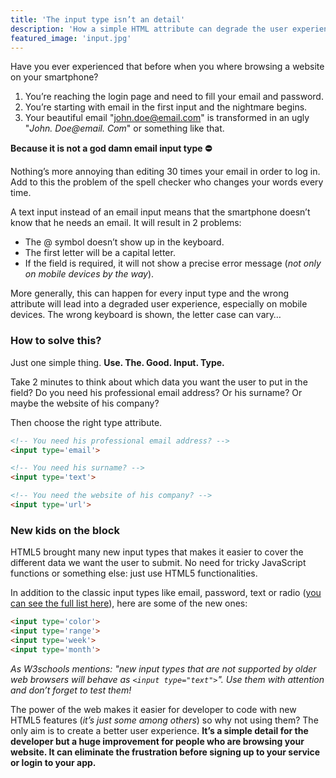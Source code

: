 ```yaml
---
title: 'The input type isn’t an detail'
description: 'How a simple HTML attribute can degrade the user experience of your visitors.'
featured_image: 'input.jpg'
---
```


Have you ever experienced that before when you where browsing a website on your smartphone?

1. You’re reaching the login page and need to fill your email and password.
2. You’re starting with email in the first input and the nightmare begins.
3. Your beautiful email "john.doe@email.com" is transformed in an ugly "*John. Doe@email. Com*" or something like that.

**Because it is not a god damn email input type ⛔️**

Nothing’s more annoying than editing 30 times your email in order to log in. Add to this the problem of the spell checker who changes your words every time.

A text input instead of an email input means that the smartphone doesn’t know that he needs an email. It will result in 2 problems:

- The @ symbol doesn’t show up in the keyboard.
- The first letter will be a capital letter.
- If the field is required, it will not show a precise error message (*not only on mobile devices by the way*).

More generally, this can happen for every input type and the wrong attribute will lead into a degraded user experience, especially on mobile devices. The wrong keyboard is shown, the letter case can vary…

### How to solve this?

Just one simple thing. **Use. The. Good. Input. Type.**

Take 2 minutes to think about which data you want the user to put in the field? Do you need his professional email address? Or his surname? Or maybe the website of his company?

Then choose the right type attribute.

```html
<!-- You need his professional email address? -->
<input type='email'>

<!-- You need his surname? -->
<input type='text'>

<!-- You need the website of his company? -->
<input type='url'>
```

### New kids on the block

HTML5 brought many new input types that makes it easier to cover the different data we want the user to submit. No need for tricky JavaScript functions or something else: just use HTML5 functionalities.

In addition to the classic input types like email, password, text or radio ([you can see the full list here](http://www.w3schools.com/html/html_form_input_types.asp)), here are some of the new ones:

```html
<input type='color'>
<input type='range'>
<input type='week'>
<input type='month'>
```

*As W3schools mentions: "new input types that are not supported by older web browsers will behave as `<input type="text">`". Use them with attention and don’t forget to test them!*

The power of the web makes it easier for developer to code with new HTML5 features (*it’s just some among others*) so why not using them? The only aim is to create a better user experience. **It’s a simple detail for the developer but a huge improvement for people who are browsing your website. It can eliminate the frustration before signing up to your service or login to your app.**
